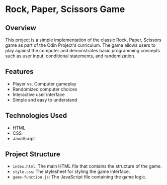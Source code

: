 # Rock, Paper, Scissors Game

## Overview

This project is a simple implementation of the classic Rock, Paper, Scissors game as part of the Odin Project's curriculum. The game allows users to play against the computer and demonstrates basic programming concepts such as user input, conditional statements, and randomization.

## Features

- Player vs. Computer gameplay
- Randomized computer choices
- Interactive user interface
- Simple and easy to understand

## Technologies Used

- HTML
- CSS
- JavaScript

## Project Structure

- `index.html`: The main HTML file that contains the structure of the game.
- `style.css`: The stylesheet for styling the game interface.
- `game-function.js`: The JavaScript file containing the game logic.
